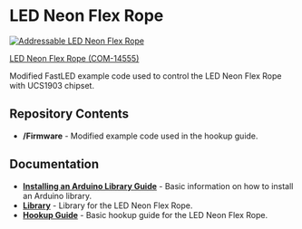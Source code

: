 LED Neon Flex Rope
========================================

[![Addressable LED Neon Flex Rope](https://cdn.sparkfun.com/r/300-300/assets/learn_tutorials/7/6/3/14555-LED_Neon_Flex_Rope-Action-04.jpg)](https://cdn.sparkfun.com/assets/learn_tutorials/7/6/3/14555-LED_Neon_Flex_Rope-Action-04.jpg)

[LED Neon Flex Rope (COM-14555)](https://www.sparkfun.com/products/14555)

Modified FastLED example code used to control the LED Neon Flex Rope with UCS1903 chipset.

Repository Contents
-------------------

* **/Firmware** - Modified example code used in the hookup guide.

Documentation
--------------

* **[Installing an Arduino Library Guide](https://learn.sparkfun.com/tutorials/installing-an-arduino-library)** - Basic information on how to install an Arduino library.
* **[Library](https://github.com/FastLED/FastLED)** - Library for the LED Neon Flex Rope.
* **[Hookup Guide](https://learn.sparkfun.com/tutorials/addressable-led-neon-flex-rope-hookup-guide)** - Basic hookup guide for the LED Neon Flex Rope.
